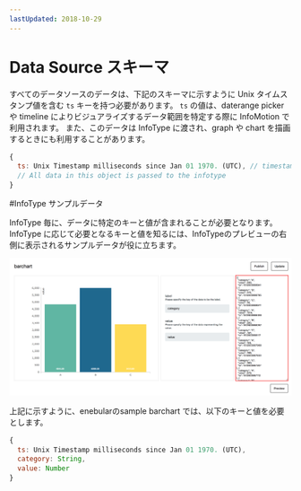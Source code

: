 ```yaml
---
lastUpdated: 2018-10-29
---
```


# Data Source スキーマ

すべてのデータソースのデータは、下記のスキーマに示すように Unix タイムスタンプ値を含む `ts` キーを持つ必要があります。 
`ts` の値は、daterange picker や timeline によりビジュアライズするデータ範囲を特定する際に InfoMotion で利用されます。 
また、このデータは InfoType に渡され、graph や chart を描画するときにも利用することがあります。

```javascript
{
  ts: Unix Timestamp milliseconds since Jan 01 1970. (UTC), // timestamp for daterange, timeline and querying. 
  // All data in this object is passed to the infotype 
} 
```

#InfoType サンプルデータ 

InfoType 毎に、データに特定のキーと値が含まれることが必要となります。 
InfoType に応じて必要となるキーと値を知るには、InfoTypeのプレビューの右側に表示されるサンプルデータが役に立ちます。 

![sampleBarChart](./../../img/infoMotion/DataSource/infotype-highlight.png) 

上記に示すように、enebularのsample barchart では、以下のキーと値を必要とします。 

```javascript
{
  ts: Unix Timestamp milliseconds since Jan 01 1970. (UTC),
  category: String,
  value: Number
} 
``` 
